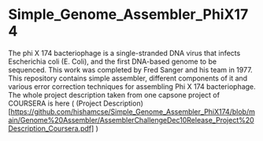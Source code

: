 # Simple_Genome_Assembler_PhiX174
The phi X 174 bacteriophage is a single-stranded DNA virus that infects Escherichia coli (E. Coli), and the first DNA-based genome to be sequenced. 
This work was completed by Fred Sanger and his team in 1977. This repository contains simple assembler, different components of it and various error correction techniques for assembling Phi X 174 bacteriophage.<br /> 
The whole project description taken from one capsone project of COURSERA is here 
( (Project Description)[https://github.com/hishamcse/Simple_Genome_Assembler_PhiX174/blob/main/Genome%20Assembler/AssemblerChallengeDec10Release_Project%20Description_Coursera.pdf] )
 
